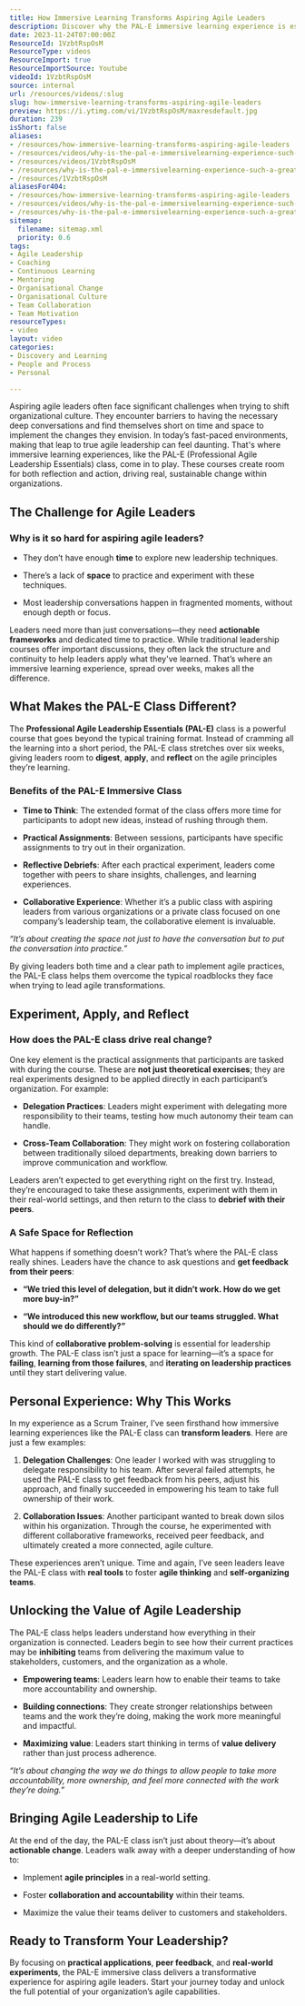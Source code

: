 ```yaml
---
title: How Immersive Learning Transforms Aspiring Agile Leaders
description: Discover why the PAL-E immersive learning experience is essential for aspiring agile leaders, blending scrum training with hands-on coaching for effective transition.
date: 2023-11-24T07:00:00Z
ResourceId: 1VzbtRspOsM
ResourceType: videos
ResourceImport: true
ResourceImportSource: Youtube
videoId: 1VzbtRspOsM
source: internal
url: /resources/videos/:slug
slug: how-immersive-learning-transforms-aspiring-agile-leaders
preview: https://i.ytimg.com/vi/1VzbtRspOsM/maxresdefault.jpg
duration: 239
isShort: false
aliases:
- /resources/how-immersive-learning-transforms-aspiring-agile-leaders
- /resources/videos/why-is-the-pal-e-immersivelearning-experience-such-a-great-fit-for-aspiring-agileleaders-
- /resources/videos/1VzbtRspOsM
- /resources/why-is-the-pal-e-immersivelearning-experience-such-a-great-fit-for-aspiring-agileleaders-
- /resources/1VzbtRspOsM
aliasesFor404:
- /resources/how-immersive-learning-transforms-aspiring-agile-leaders
- /resources/videos/why-is-the-pal-e-immersivelearning-experience-such-a-great-fit-for-aspiring-agileleaders-
- /resources/why-is-the-pal-e-immersivelearning-experience-such-a-great-fit-for-aspiring-agileleaders-
sitemap:
  filename: sitemap.xml
  priority: 0.6
tags:
- Agile Leadership
- Coaching
- Continuous Learning
- Mentoring
- Organisational Change
- Organisational Culture
- Team Collaboration
- Team Motivation
resourceTypes:
- video
layout: video
categories:
- Discovery and Learning
- People and Process
- Personal

---
```

Aspiring agile leaders often face significant challenges when trying to shift organizational culture. They encounter barriers to having the necessary deep conversations and find themselves short on time and space to implement the changes they envision. In today’s fast-paced environments, making that leap to true agile leadership can feel daunting. That's where immersive learning experiences, like the PAL-E (Professional Agile Leadership Essentials) class, come in to play. These courses create room for both reflection and action, driving real, sustainable change within organizations.

## **The Challenge for Agile Leaders**

### **Why is it so hard for aspiring agile leaders?**

- They don’t have enough **time** to explore new leadership techniques.

- There’s a lack of **space** to practice and experiment with these techniques.

- Most leadership conversations happen in fragmented moments, without enough depth or focus.

Leaders need more than just conversations—they need **actionable frameworks** and dedicated time to practice. While traditional leadership courses offer important discussions, they often lack the structure and continuity to help leaders apply what they've learned. That’s where an immersive learning experience, spread over weeks, makes all the difference.

## **What Makes the PAL-E Class Different?**

The **Professional Agile Leadership Essentials (PAL-E)** class is a powerful course that goes beyond the typical training format. Instead of cramming all the learning into a short period, the PAL-E class stretches over six weeks, giving leaders room to **digest**, **apply**, and **reflect** on the agile principles they’re learning.

### **Benefits of the PAL-E Immersive Class**

- **Time to Think**: The extended format of the class offers more time for participants to adopt new ideas, instead of rushing through them.

- **Practical Assignments**: Between sessions, participants have specific assignments to try out in their organization.

- **Reflective Debriefs**: After each practical experiment, leaders come together with peers to share insights, challenges, and learning experiences.

- **Collaborative Experience**: Whether it’s a public class with aspiring leaders from various organizations or a private class focused on one company’s leadership team, the collaborative element is invaluable.

_“It’s about creating the space not just to have the conversation but to put the conversation into practice.”_

By giving leaders both time and a clear path to implement agile practices, the PAL-E class helps them overcome the typical roadblocks they face when trying to lead agile transformations.

## **Experiment, Apply, and Reflect**

### **How does the PAL-E class drive real change?**

One key element is the practical assignments that participants are tasked with during the course. These are **not just theoretical exercises**; they are real experiments designed to be applied directly in each participant’s organization. For example:

- **Delegation Practices**: Leaders might experiment with delegating more responsibility to their teams, testing how much autonomy their team can handle.

- **Cross-Team Collaboration**: They might work on fostering collaboration between traditionally siloed departments, breaking down barriers to improve communication and workflow.

Leaders aren’t expected to get everything right on the first try. Instead, they’re encouraged to take these assignments, experiment with them in their real-world settings, and then return to the class to **debrief with their peers**.

### **A Safe Space for Reflection**

What happens if something doesn’t work? That’s where the PAL-E class really shines. Leaders have the chance to ask questions and **get feedback from their peers**:

- **“We tried this level of delegation, but it didn’t work. How do we get more buy-in?”**

- **“We introduced this new workflow, but our teams struggled. What should we do differently?”**

This kind of **collaborative problem-solving** is essential for leadership growth. The PAL-E class isn’t just a space for learning—it’s a space for **failing**, **learning from those failures**, and **iterating on leadership practices** until they start delivering value.

## **Personal Experience: Why This Works**

In my experience as a Scrum Trainer, I’ve seen firsthand how immersive learning experiences like the PAL-E class can **transform leaders**. Here are just a few examples:

1. **Delegation Challenges**: One leader I worked with was struggling to delegate responsibility to his team. After several failed attempts, he used the PAL-E class to get feedback from his peers, adjust his approach, and finally succeeded in empowering his team to take full ownership of their work.

3. **Collaboration Issues**: Another participant wanted to break down silos within his organization. Through the course, he experimented with different collaborative frameworks, received peer feedback, and ultimately created a more connected, agile culture.

These experiences aren’t unique. Time and again, I’ve seen leaders leave the PAL-E class with **real tools** to foster **agile thinking** and **self-organizing teams**.

## **Unlocking the Value of Agile Leadership**

The PAL-E class helps leaders understand how everything in their organization is connected. Leaders begin to see how their current practices may be **inhibiting** teams from delivering the maximum value to stakeholders, customers, and the organization as a whole.

- **Empowering teams**: Leaders learn how to enable their teams to take more accountability and ownership.

- **Building connections**: They create stronger relationships between teams and the work they’re doing, making the work more meaningful and impactful.

- **Maximizing value**: Leaders start thinking in terms of **value delivery** rather than just process adherence.

_“It’s about changing the way we do things to allow people to take more accountability, more ownership, and feel more connected with the work they’re doing.”_

## **Bringing Agile Leadership to Life**

At the end of the day, the PAL-E class isn’t just about theory—it’s about **actionable change**. Leaders walk away with a deeper understanding of how to:

- Implement **agile principles** in a real-world setting.

- Foster **collaboration and accountability** within their teams.

- Maximize the value their teams deliver to customers and stakeholders.

## **Ready to Transform Your Leadership?**

By focusing on **practical applications**, **peer feedback**, and **real-world experiments**, the PAL-E immersive class delivers a transformative experience for aspiring agile leaders. Start your journey today and unlock the full potential of your organization’s agile capabilities.
